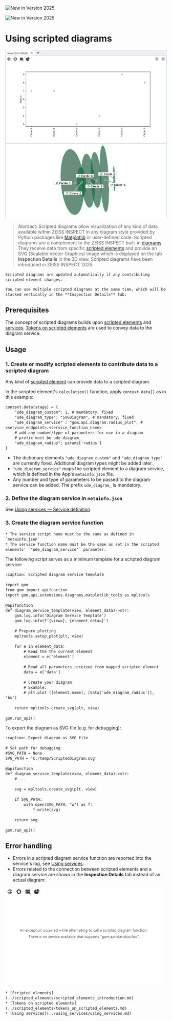 ![New in Version 2025](https://img.shields.io/badge/New-Version_2025-orange)

![New in Version 2025](https://img.shields.io/badge/New-Version_2025-orange)


# Using scripted diagrams

![Scripted diagram](assets/scripted_diagrams.png)

> Abstract: Scripted diagrams allow visualization of any kind of data available within ZEISS INSPECT in any diagram style provided by Python packages like [Matplotlib](https://matplotlib.org/) or user-defined code. Scripted diagrams are a complement to the ZEISS INSPECT built-in [diagrams](https://techguide.zeiss.com/en/zeiss-inspect-2023/article/general_view_diagram.html). They receive data from specific [scripted elements](../scripted_elements/scripted_elements_introduction.md) and provide an SVG (Scalable Vector Graphics) image which is displayed on the tab **Inspection Details** in the 3D view. Scripted diagrams have been introduced in ZEISS INSPECT 2025.

```{note}
Scripted diagrams are updated automatically if any contributing scripted element changes.
```

```{note}
You can use multiple scripted diagrams at the same time, which will be stacked vertically in the **Inspection Details** tab.
```

## Prerequisites

The concept of scripted diagrams builds upon [scripted elements](../scripted_elements/scripted_elements_introduction.md) and [services](../using_services/using_services.md). [Tokens on scripted elements](../scripted_elements/tokens_on_scripted_elements.md) are used to convey data to the diagram service.

## Usage

### 1. Create or modify scripted elements to contribute data to a scripted diagram

Any kind of [scripted element](../scripted_elements/scripted_elements_introduction.md) can provide data to a scripted diagram.

In the scripted element's `calculation()` function, apply `context.data[]` as in this example:

```{code-block} python
context.data[stage] = {
    "ude_diagram_custom": 1, # mandatory, fixed
    "ude_diagram_type": "SVGDiagram", # mandatory, fixed
    "ude_diagram_service" : "gom.api.diagram.radius_plot", # <service_endpoint>.<service_function_name>
    # add any number/type of parameters for use in a diagram
    # prefix must be ude_diagram_
    "ude_diagram_radius": params['radius'] 
}
```

* The dictionary elements `"ude_diagram_custom"` and `"ude_diagram_type"` are currently fixed. Additional diagram types might be added later.
* `"ude_diagram_service"` maps the scripted element to a diagram service, which is defined in the App's `metainfo.json` file.
* Any number and type of parameters to be passed to the diagram service can be added. The prefix `ude_diagram_` is mandatory.

### 2. Define the diagram service in `metainfo.json`

See <a href="../using_services/using_services.html#service-definition">Using services &mdash; Service definition</a>

### 3. Create the diagram service function

```{important}
* The service script name must be the same as defined in `metainfo.json`
* The service function name must be the same as set in the scripted elements' `"ude_diagram_service"` parameter.
```

The following script serves as a minimum template for a scripted diagram service:
```{code-block} python
:caption: Scripted diagram service template

import gom
from gom import apifunction
import gom.api.extensions.diagrams.matplotlib_tools as mpltools

@apifunction
def diagram_service_template(view, element_data)->str:
    gom.log.info('Diagram Service Template')
    gom.log.info(f'{view=}, {element_data=}')
    
    # Prepare plotting
    mpltools.setup_plot(plt, view)

    for e in element_data:
        # Read the the current element 
        element = e['element']
        
        # Read all parameters received from mapped scripted element
        data = e['data']

        # Create your diagram
        # Example: 
        # plt.plot ([element.name], [data['ude_diagram_radius']], 'bx')
    
    return mpltools.create_svg(plt, view)

gom.run_api()
```

To export the diagram as SVG file (e.g. for debugging):

```{code-block} python
:caption: Export diagram as SVG file

# Set path for debugging
#SVG_PATH = None
SVG_PATH = 'C:/temp/ScriptedDiagram.svg'

@apifunction
def diagram_service_template(view, element_data)->str:
    # ...

    svg = mpltools.create_svg(plt, view)

    if SVG_PATH:
        with open(SVG_PATH, "w") as f:
            f.write(svg)
    
    return svg
    
gom.run_api()
```

## Error handling

* Errors in a scripted diagram service function are reported into the service's log, see [Using services](../using_services/using_services.md).
* Errors related to the connection between scripted elements and a diagram service are shown in the **Inspection Details** tab instead of an actual diagram:

![Error diagram](assets/error_diagram.png)

```{seealso}
* [Scripted elements](../scripted_elements/scripted_elements_introduction.md)
* [Tokens on scripted elements](../scripted_elements/tokens_on_scripted_elements.md)
* [Using services](../using_services/using_services.md)
```
